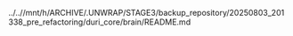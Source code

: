 ../..//mnt/h/ARCHIVE/.UNWRAP/STAGE3/backup_repository/20250803_201338_pre_refactoring/duri_core/brain/README.md